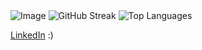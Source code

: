 <picture>
  <source media="(prefers-color-scheme: dark)" srcset="https://github.com/user-attachments/assets/ea39d8b8-7d5a-406f-8e07-084c1fc8574c">
  <source media="(prefers-color-scheme: light)" srcset="https://github.com/user-attachments/assets/21a3d0d3-fb1f-475b-a2bf-3df5722bb667">
  <img src="https://github.com/user-attachments/assets/21a3d0d3-fb1f-475b-a2bf-3df5722bb667" alt="Image" />
</picture>

<picture>
  <source media="(prefers-color-scheme: dark)" srcset="https://github-readme-streak-stats.herokuapp.com?user=naman-sonawane&theme=ocean-gradient&hide_border=true&border_radius=10&background=45%2C000000%2C3B3B3B&fire=17EB60&dates=17EB60">
  <source media="(prefers-color-scheme: light)" srcset="https://github-readme-streak-stats.herokuapp.com?user=naman-sonawane&theme=graywhite&hide_border=true&border_radius=10&background=45%2CFFFFFF%2CECECEC&fire=17EB60&dates=17EB60">
  <img src="https://github-readme-streak-stats.herokuapp.com?user=naman-sonawane&theme=graywhite&hide_border=true&border_radius=10&background=45%2CFFFFFF%2CECECEC&fire=17EB60&dates=17EB60" alt="GitHub Streak" />
</picture>

<picture>
  <source media="(prefers-color-scheme: dark)" srcset="https://github-readme-stats.vercel.app/api/top-langs/?username=naman-sonawane&layout=compact&theme=dark&hide_border=true&size_weight=0.5&count_weight=0.5">
  <source media="(prefers-color-scheme: light)" srcset="https://github-readme-stats.vercel.app/api/top-langs/?username=naman-sonawane&layout=compact&theme=default&hide_border=true&size_weight=0.5&count_weight=0.5">
  <img src="https://github-readme-stats.vercel.app/api/top-langs/?username=naman-sonawane&layout=compact&theme=default&hide_border=true&size_weight=0.5&count_weight=0.5" alt="Top Languages" />
</picture>

<p><a href="https://www.linkedin.com/in/naman-sonawane/">LinkedIn</a> :)</p>
